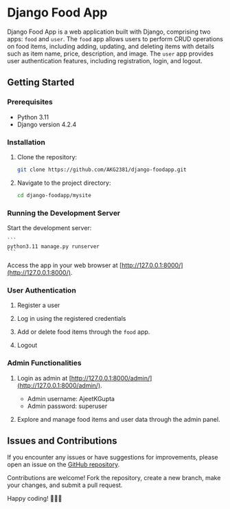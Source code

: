 # Django Food App

Django Food App is a web application built with Django, comprising two apps: `food` and `user`. The `food` app allows users to perform CRUD operations on food items, 
including adding, updating, and deleting items with details such as item name, price, description, and image. The `user` app provides user authentication features, 
including registration, login, and logout.

## Getting Started

### Prerequisites

- Python 3.11
- Django version 4.2.4


### Installation

1. Clone the repository:

    ```bash
    git clone https://github.com/AKG2381/django-foodapp.git
    ```

2. Navigate to the project directory:

    ```bash
    cd django-foodapp/mysite
    ```

### Running the Development Server

Start the development server:

    ```
    python3.11 manage.py runserver
    ```

Access the app in your web browser at [http://127.0.0.1:8000/](http://127.0.0.1:8000/).

### User Authentication

1. Register a user 

2. Log in using the registered credentials

3. Add or delete food items through the `food` app.

4. Logout

### Admin Functionalities

1. Login as admin at [http://127.0.0.1:8000/admin/](http://127.0.0.1:8000/admin/).
    - Admin username: AjeetKGupta
    - Admin password: superuser

2. Explore and manage food items and user data through the admin panel.

## Issues and Contributions

If you encounter any issues or have suggestions for improvements, please open an issue on the [GitHub repository](https://github.com/AKG2381/django-foodapp).

Contributions are welcome! Fork the repository, create a new branch, make your changes, and submit a pull request.

Happy coding! 🍔🍕🍰

